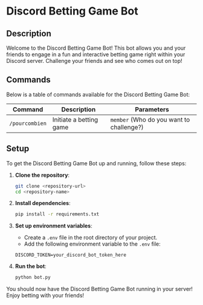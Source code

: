 # Discord Betting Game Bot

## Description

Welcome to the Discord Betting Game Bot! This bot allows you and your friends to engage in a fun and interactive betting game right within your Discord server. Challenge your friends and see who comes out on top!

## Commands

Below is a table of commands available for the Discord Betting Game Bot:

| Command               | Description                        | Parameters                    |
|-----------------------|------------------------------------|-------------------------------|
| `/pourcombien`        | Initiate a betting game            | `member` (Who do you want to challenge?) |

## Setup

To get the Discord Betting Game Bot up and running, follow these steps:

1. **Clone the repository**:
    ```bash
    git clone <repository-url>
    cd <repository-name>
    ```

2. **Install dependencies**:
    ```bash
    pip install -r requirements.txt
    ```

3. **Set up environment variables**:
    - Create a `.env` file in the root directory of your project.
    - Add the following environment variable to the `.env` file:

    ```env
    DISCORD_TOKEN=your_discord_bot_token_here
    ```

4. **Run the bot**:
    ```bash
    python bot.py
    ```

You should now have the Discord Betting Game Bot running in your server! Enjoy betting with your friends!
